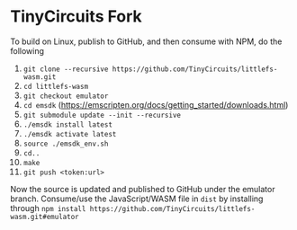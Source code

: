 # TinyCircuits Fork

To build on Linux, publish to GitHub, and then consume with NPM, do the following
1. `git clone --recursive https://github.com/TinyCircuits/littlefs-wasm.git`
2. `cd littlefs-wasm`
3. `git checkout emulator`
4. `cd emsdk` (https://emscripten.org/docs/getting_started/downloads.html)
5. `git submodule update --init --recursive`
6. `./emsdk install latest`
7. `./emsdk activate latest`
8. `source ./emsdk_env.sh`
9. `cd..`
10. `make`
11. `git push <token:url>`

Now the source is updated and published to GitHub under the emulator branch. Consume/use the JavaScript/WASM file in `dist` by installing through `npm install https://github.com/TinyCircuits/littlefs-wasm.git#emulator`